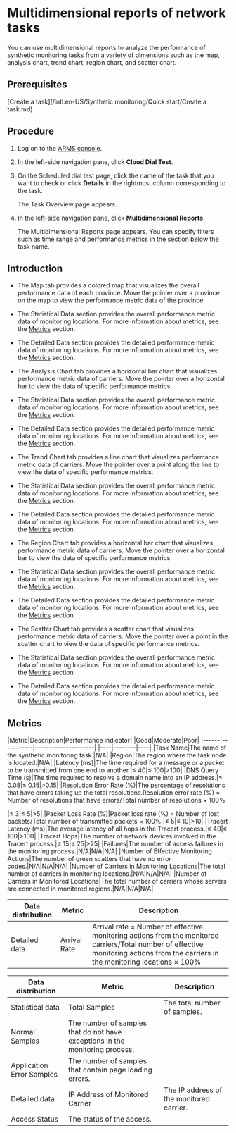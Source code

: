 # Multidimensional reports of network tasks

You can use multidimensional reports to analyze the performance of synthetic monitoring tasks from a variety of dimensions such as the map, analysis chart, trend chart, region chart, and scatter chart.

## Prerequisites

[Create a task](/intl.en-US/Synthetic monitoring/Quick start/Create a task.md)

## Procedure

1.  Log on to the [ARMS console](https://arms-intl.console.aliyun.com/).
2.  In the left-side navigation pane, click **Cloud Dial Test**.
3.  On the Scheduled dial test page, click the name of the task that you want to check or click **Details** in the rightmost column corresponding to the task.

    The Task Overview page appears.

4.  In the left-side navigation pane, click **Multidimensional Reports**.

    The Multidimensional Reports page appears. You can specify filters such as time range and performance metrics in the section below the task name.


## Introduction



-   The Map tab provides a colored map that visualizes the overall performance data of each province. Move the pointer over a province on the map to view the performance metric data of the province.
-   The Statistical Data section provides the overall performance metric data of monitoring locations. For more information about metrics, see the [Metrics](#section_7yl_0t8_81a) section.
-   The Detailed Data section provides the detailed performance metric data of monitoring locations. For more information about metrics, see the [Metrics](#section_7yl_0t8_81a) section.

-   The Analysis Chart tab provides a horizontal bar chart that visualizes performance metric data of carriers. Move the pointer over a horizontal bar to view the data of specific performance metrics.
-   The Statistical Data section provides the overall performance metric data of monitoring locations. For more information about metrics, see the [Metrics](#section_7yl_0t8_81a) section.
-   The Detailed Data section provides the detailed performance metric data of monitoring locations. For more information about metrics, see the [Metrics](#section_7yl_0t8_81a) section.

-   The Trend Chart tab provides a line chart that visualizes performance metric data of carriers. Move the pointer over a point along the line to view the data of specific performance metrics.
-   The Statistical Data section provides the overall performance metric data of monitoring locations. For more information about metrics, see the [Metrics](#section_7yl_0t8_81a) section.
-   The Detailed Data section provides the detailed performance metric data of monitoring locations. For more information about metrics, see the [Metrics](#section_7yl_0t8_81a) section.

-   The Region Chart tab provides a horizontal bar chart that visualizes performance metric data of carriers. Move the pointer over a horizontal bar to view the data of specific performance metrics.
-   The Statistical Data section provides the overall performance metric data of monitoring locations. For more information about metrics, see the [Metrics](#section_7yl_0t8_81a) section.
-   The Detailed Data section provides the detailed performance metric data of monitoring locations. For more information about metrics, see the [Metrics](#section_7yl_0t8_81a) section.

-   The Scatter Chart tab provides a scatter chart that visualizes performance metric data of carriers. Move the pointer over a point in the scatter chart to view the data of specific performance metrics.
-   The Statistical Data section provides the overall performance metric data of monitoring locations. For more information about metrics, see the [Metrics](#section_7yl_0t8_81a) section.
-   The Detailed Data section provides the detailed performance metric data of monitoring locations. For more information about metrics, see the [Metrics](#section_7yl_0t8_81a) section.

## Metrics

|Metric|Description|Performance indicator|
|Good|Moderate|Poor|
|------|-----------|---------------------|
|----|--------|----|
|Task Name|The name of the synthetic monitoring task.|N/A|
|Region|The region where the task node is located.|N/A|
|Latency \(ms\)|The time required for a message or a packet to be transmitted from one end to another.|≤ 40|≤ 100|\>100|
|DNS Query Time \(s\)|The time required to resolve a domain name into an IP address.|≤ 0.08|≤ 0.15|\>0.15|
|Resolution Error Rate \(%\)|The percentage of resolutions that have errors taking up the total resolutions.Resolution error rate \(%\) = Number of resolutions that have errors/Total number of resolutions × 100%

|≤ 3|≤ 5|\>5|
|Packet Loss Rate \(%\)|Packet loss rate \(%\) = Number of lost packets/Total number of transmitted packets × 100%.|≤ 5|≤ 10|\>10|
|Tracert Latency \(ms\)|The average latency of all hops in the Tracert process.|≤ 40|≤ 100|\>100|
|Tracert Hops|The number of network devices involved in the Tracert process.|≤ 15|≤ 25|\>25|
|Failures|The number of access failures in the monitoring process.|N/A|N/A|N/A|
|Number of Effective Monitoring Actions|The number of green scatters that have no error codes.|N/A|N/A|N/A|
|Number of Carriers in Monitoring Locations|The total number of carriers in monitoring locations.|N/A|N/A|N/A|
|Number of Carriers in Monitored Locations|The total number of carriers whose servers are connected in monitored regions.|N/A|N/A|N/A|

|Data distribution|Metric|Description|
|-----------------|------|-----------|
|Detailed data|Arrival Rate|Arrival rate = Number of effective monitoring actions from the monitored carriers/Total number of effective monitoring actions from the carriers in the monitoring locations × 100%|

|Data distribution|Metric|Description|
|-----------------|------|-----------|
|Statistical data|Total Samples|The total number of samples.|
|Normal Samples|The number of samples that do not have exceptions in the monitoring process.|
|Application Error Samples|The number of samples that contain page loading errors.|
|Detailed data|IP Address of Monitored Carrier|The IP address of the monitored carrier.|
|Access Status|The status of the access.|

